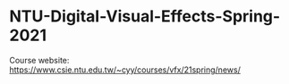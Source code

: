 # NTU-Digital-Visual-Effects-Spring-2021
Course website: https://www.csie.ntu.edu.tw/~cyy/courses/vfx/21spring/news/
